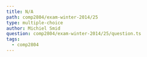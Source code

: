 ```yaml
---
title: N/A
path: comp2804/exam-winter-2014/25
type: multiple-choice
author: Michiel Smid
question: comp2804/exam-winter-2014/25/question.ts
tags:
  - comp2804
---
```

